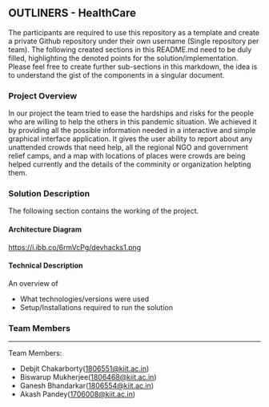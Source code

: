 ## OUTLINERS - HealthCare

The participants are required to use this repository as a template and create a private Github repository under their own username (Single repository per team). The following created sections in this README.md need to be duly filled, highlighting the denoted points for the solution/implementation. Please feel free to create further sub-sections in this markdown, the idea is to understand the gist of the components in a singular document.

### Project Overview
In our project the team tried to ease the hardships and risks for the people who are willing to help the others in this pandemic situation. We achieved it by providing all the possible information needed in a interactive and simple graphical interface application. It gives the user ability to report about any unattended crowds that need help, all the regional NGO and government relief camps, and  a map with locations of places were crowds are being helped currently and the details of the comminity or organization helpting them.

### Solution Description
The following section contains the working of the project.

#### Architecture Diagram

https://i.ibb.co/6rmVcPg/devhacks1.png

#### Technical Description

An overview of 
* What technologies/versions were used
* Setup/Installations required to run the solution


### Team Members
----------------------------------

Team Members:
- Debjit Chakarborty(1806551@kiit.ac.in)
- Biswarup Mukherjee(1806468@kiit.ac.in)
- Ganesh Bhandarkar(1806554@kiit.ac.in)
- Akash Pandey(1706008@kiit.ac.in)
